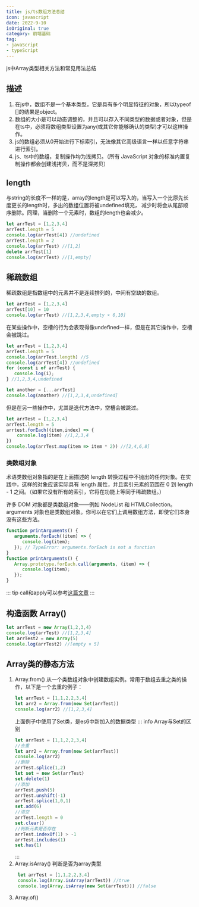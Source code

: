 ```yaml
---
title: js/ts数组方法总结
icon: javascript
date: 2022-9-10
isOriginal: true
category: 前端基础
tag:
- javaScript
- typeScript
---
```

js中Array类型相关方法和常见用法总结
<!-- more -->
## 描述
1. 在js中，数组不是一个基本类型，它是具有多个明显特征的对象，所以typeof []的结果是object。
2. 数组的大小是可以动态调整的，并且可以存入不同类型的数据或者对象，但是在ts中，必须将数组类型设置为any(或其它你能够确认的类型)才可以这样操作。
3. js的数组必须从0开始进行下标索引，无法像其它高级语言一样以任意字符串进行索引。
4. js、ts中的数组，复制操作均为浅拷贝。（所有 JavaScript 对象的标准内置复制操作都会创建浅拷贝，而不是深拷贝）

## length
与string的长度不一样的是，array的length是可以写入的，当写入一个比原先长度更长的length时，多出的数组位置将被undefined填充，
减少时将会从尾部顺序删除。同理，当删除一个元素时，数组的length也会减少。
```typescript
let arrTest = [1,2,3,4]
arrTest.length = 5
console.log(arrTest[4]) //undefined
arrTest.length = 2
console.log(arrTest) //[1,2]
delete arrTest[1]
console.log(arrTest) //[1,empty]
``` 

## 稀疏数组
稀疏数组是指数组中的元素并不是连续排列的，中间有空缺的数组。  
```typescript
let arrTest = [1,2,3,4]
arrTest[10] = 10
console.log(arrTest) //[1,2,3,4,empty × 6,10]
```
在某些操作中，空槽的行为会表现得像undefined一样，但是在其它操作中，空槽会被跳过。  
```typescript
let arrTest = [1,2,3,4]
arrTest.length = 5
console.log(arrTest.length) //5
console.log(arrTest[4]) //undefined
for (const i of arrTest) {
   console.log(i);
} //1,2,3,4,undefined

let another = [...arrTest]
console.log(another) //[1,2,3,4,undefined]
```
但是在另一些操作中，尤其是迭代方法中，空槽会被跳过。  
```typescript
let arrTest = [1,2,3,4]
arrTest.length = 5
arrtest.forEach((item,index) => {
    console.log(item) //1,2,3,4
})
console.log(arrTest.map(item => item * 2)) //[2,4,6,8]
```

### 类数组对象
术语类数组对象指的是在上面描述的 length 转换过程中不抛出的任何对象。在实践中，这样的对象应该实际具有 length 属性，并且索引元素的范围在 0 到 length - 1 之间。（如果它没有所有的索引，它将在功能上等同于稀疏数组。）

许多 DOM 对象都是类数组对象——例如 NodeList 和 HTMLCollection。arguments 对象也是类数组对象。你可以在它们上调用数组方法，即使它们本身没有这些方法。
```typescript
function printArguments() {
   arguments.forEach((item) => {
      console.log(item);
   }); // TypeError: arguments.forEach is not a function
}
function printArguments() {
   Array.prototype.forEach.call(arguments, (item) => {
      console.log(item);
   });
}
```
::: tip
call和apply可以参考[这篇文章](class.md)
:::

## 构造函数 Array()
```typescript
let arrTest = new Array(1,2,3,4)
console.log(arrTest) //[1,2,3,4]
let arrTest2 = new Array(5)
console.log(arrTest2) //[empty × 5]
```


## Array类的静态方法
1. Array.from()
从一个类数组对象中创建数组实例。常用于数组去重之类的操作，以下是一个去重的例子：
    ```typescript
    let arrTest = [1,1,2,2,3,4]
    let arr2 = Array.from(new Set(arrTest))
    console.log(arr2) //[1,2,3,4]
    ```
    上面例子中使用了Set类，是es6中新加入的数据类型
    ::: info Array与Set的区别
    ```typescript
    let arrTest = [1,1,2,2,3,4]
    //去重
    let arr2 = Array.from(new Set(arrTest))
    console.log(arr2)
    //删除
    arrTest.splice(1,2)
    let set = new Set(arrTest)
    set.delete(1)
    //添加
    arrTest.push(5)
    arrTest.unshift(-1)
    arrTest.splice(1,0,1)
    set.add(6)
    //清空
    arrTest.length = 0
    set.clear()
    //判断元素是否存在
    arrTest.indexOf(1) > -1
    arrTest.includes(1)
    set.has(1)
    ```
    :::
2. Array.isArray()
   判断是否为array类型
   ```typescript
    let arrTest = [1,1,2,2,3,4]
    console.log(Array.isArray(arrTest)) //true
    console.log(Array.isArray(new Set(arrTest))) //false
   ```
3. Array.of()